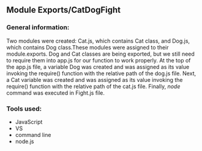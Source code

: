 ## Module Exports/CatDogFight

### General information:

Two modules were created: Cat.js, which contains Cat class, and Dog.js, which contains Dog class.These modules were assigned to their module.exports. Dog and Cat classes are being exported, but we still need to require them into app.js for our function to work properly. At the top of the app.js file,  a variable Dog was created and was assigned as its value invoking the require() function with the relative path of the dog.js file. Next, a Cat variable was created and was assigned as its value invoking the require() function with the relative path of the cat.js file. Finally, _node_ command was executed in Fight.js file. 

### Tools used:

+ JavaScript
+ VS
+ command line
+ node.js

